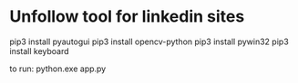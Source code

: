 # Unfollow tool for linkedin sites

pip3 install pyautogui
pip3 install opencv-python
pip3 install pywin32
pip3 install keyboard

to run: python.exe app.py
